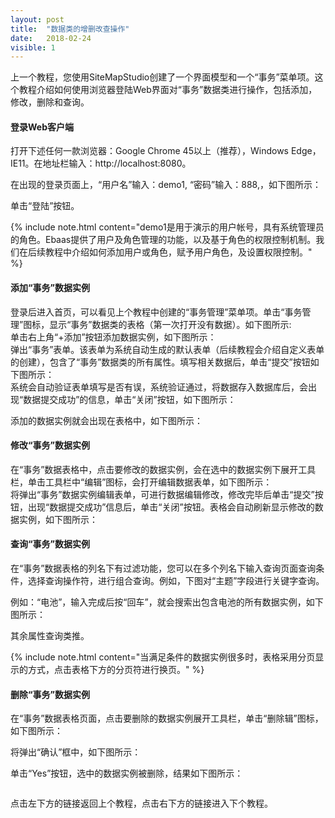 ```yaml
---
layout: post
title:  "数据类的增删改查操作"
date:   2018-02-24
visible: 1
---
```


上一个教程，您使用SiteMapStudio创建了一个界面模型和一个“事务”菜单项。这个教程介绍如何使用浏览器登陆Web界面对“事务”数据类进行操作，包括添加，修改，删除和查询。

#### 登录Web客户端
打开下述任何一款浏览器：Google Chrome 45以上（推荐），Windows Edge， IE11。在地址栏输入：http://localhost:8080。

在出现的登录页面上，“用户名”输入：demo1, “密码”输入：888,，如下图所示：

<img src="{{'/assets/img/2018-2-24-登录Web客户端1A.png' | prepend: site.baseurl }}" alt=""><br>
单击“登陆”按钮。

{% include note.html content="demo1是用于演示的用户帐号，具有系统管理员的角色。Ebaas提供了用户及角色管理的功能，以及基于角色的权限控制机制。我们在后续教程中介绍如何添加用户或角色，赋予用户角色，及设置权限控制。" %}

#### 添加“事务”数据实例

登录后进入首页，可以看见上个教程中创建的“事务管理”菜单项。单击“事务管理”图标，显示“事务”数据类的表格（第一次打开没有数据）。如下图所示:
<img src="{{'/assets/img/2018-2-24-登录Web客户端2A.png' | prepend: site.baseurl }}" alt=""><br>
单击右上角“+添加”按钮添加数据实例，如下图所示：
<img src="{{'/assets/img/2018-2-24-登录Web客户端3A.png' | prepend: site.baseurl }}" alt=""><br>
弹出“事务”表单。该表单为系统自动生成的默认表单（后续教程会介绍自定义表单的创建），包含了“事务”数据类的所有属性。填写相关数据后，单击“提交”按钮如下图所示：
<img src="{{'/assets/img/2018-2-24-登录Web客户端4A.png' | prepend: site.baseurl }}" alt=""><br>
系统会自动验证表单填写是否有误，系统验证通过，将数据存入数据库后，会出现“数据提交成功”的信息，单击“关闭”按钮，如下图所示：

<img src="{{'/assets/img/2018-2-24-登录Web客户端5A.png' | prepend: site.baseurl }}" alt=""><br>
添加的数据实例就会出现在表格中，如下图所示：
<img src="{{'/assets/img/2018-2-24-登录Web客户端6A.png' | prepend: site.baseurl }}" alt=""><br>

#### 修改“事务”数据实例

在“事务”数据表格中，点击要修改的数据实例，会在选中的数据实例下展开工具栏，单击工具栏中“编辑”图标，会打开编辑数据表单，如下图所示：
<img src="{{'/assets/img/2018-2-24-修改事务数据实例1.png' | prepend: site.baseurl }}" alt=""><br>
将弹出“事务”数据实例编辑表单，可进行数据编辑修改，修改完毕后单击“提交”按钮，出现“数据提交成功”信息后，单击“关闭”按钮。表格会自动刷新显示修改的数据实例，如下图所示：
<img src="{{'/assets/img/2018-2-24-修改事务数据实例2.png' | prepend: site.baseurl }}" alt=""><br>

#### 查询“事务”数据实例
在“事务”数据表格的列名下有过滤功能，您可以在多个列名下输入查询页面查询条件，选择查询操作符，进行组合查询。例如，下图对“主题”字段进行关键字查询。

<img src="{{'/assets/img/2018-2-24-查询事务数据实例1.png' | prepend: site.baseurl }}" alt=""><br>
例如：“电池”，输入完成后按“回车”，就会搜索出包含电池的所有数据实例，如下图所示：

<img src="{{'/assets/img/2018-2-24-查询事务数据实例2.png' | prepend: site.baseurl }}" alt=""><br>
其余属性查询类推。

{% include note.html content="当满足条件的数据实例很多时，表格采用分页显示的方式，点击表格下方的分页符进行换页。" %}

#### 删除“事务”数据实例

在“事务”数据表格页面，点击要删除的数据实例展开工具栏，单击“删除辑”图标，如下图所示：

<img src="{{'/assets/img/2018-2-24-删除事务数据实例1.png' | prepend: site.baseurl }}" alt=""><br>
将弹出“确认”框中，如下图所示：

<img src="{{'/assets/img/2018-2-24-删除事务数据实例2.png' | prepend: site.baseurl }}" alt=""><br>
单击“Yes”按钮，选中的数据实例被删除，结果如下图所示：

<img src="{{'/assets/img/2018-2-24-删除事务数据实例3.png' | prepend: site.baseurl }}" alt=""><br>

点击左下方的链接返回上个教程，点击右下方的链接进入下个教程。

